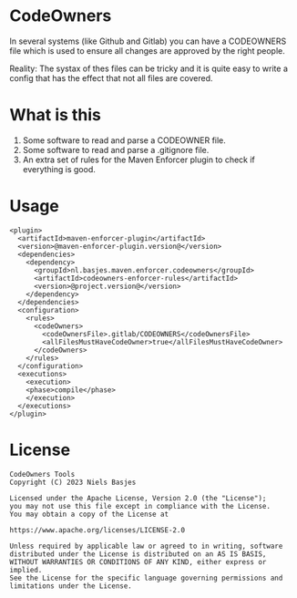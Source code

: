 # CodeOwners
In several systems (like Github and Gitlab) you can have a CODEOWNERS file which is used to ensure all changes are approved by the right people.

Reality: The systax of thes files can be tricky and it is quite easy to write a config that has the effect that not all files are covered.

# What is this
1) Some software to read and parse a CODEOWNER file.
2) Some software to read and parse a .gitignore file.
3) An extra set of rules for the Maven Enforcer plugin to check if everything is good.

# Usage

    <plugin>
      <artifactId>maven-enforcer-plugin</artifactId>
      <version>@maven-enforcer-plugin.version@</version>
      <dependencies>
        <dependency>
          <groupId>nl.basjes.maven.enforcer.codeowners</groupId>
          <artifactId>codeowners-enforcer-rules</artifactId>
          <version>@project.version@</version>
        </dependency>
      </dependencies>
      <configuration>
        <rules>
          <codeOwners>
            <codeOwnersFile>.gitlab/CODEOWNERS</codeOwnersFile>
            <allFilesMustHaveCodeOwner>true</allFilesMustHaveCodeOwner>
          </codeOwners>
        </rules>
      </configuration>
      <executions>
        <execution>
        <phase>compile</phase>
        </execution>
      </executions>
    </plugin>





# License

    CodeOwners Tools
    Copyright (C) 2023 Niels Basjes

    Licensed under the Apache License, Version 2.0 (the "License");
    you may not use this file except in compliance with the License.
    You may obtain a copy of the License at

    https://www.apache.org/licenses/LICENSE-2.0

    Unless required by applicable law or agreed to in writing, software
    distributed under the License is distributed on an AS IS BASIS,
    WITHOUT WARRANTIES OR CONDITIONS OF ANY KIND, either express or implied.
    See the License for the specific language governing permissions and
    limitations under the License.
